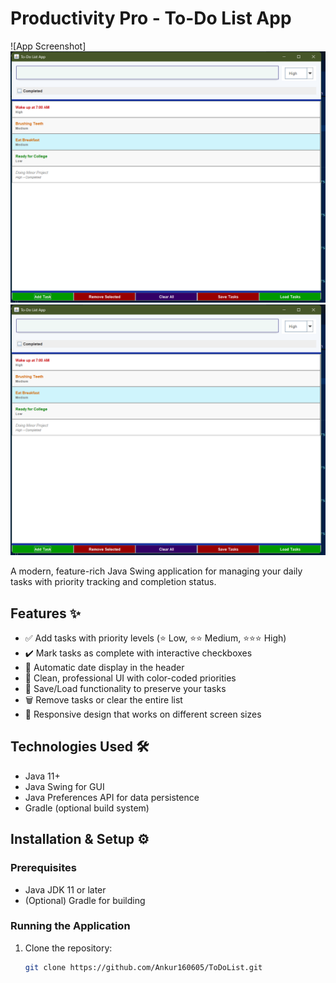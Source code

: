 # Productivity Pro - To-Do List App

![App Screenshot]
![App Interface](<Screenshot 2025-07-14 011148.png>)
![Work interface](<Screenshot 2025-07-14 011148-1.png>)

A modern, feature-rich Java Swing application for managing your daily tasks with priority tracking and completion status.

## Features ✨

- ✅ Add tasks with priority levels (⭐ Low, ⭐⭐ Medium, ⭐⭐⭐ High)
- ✔️ Mark tasks as complete with interactive checkboxes
- 📅 Automatic date display in the header
- 🎨 Clean, professional UI with color-coded priorities
- 💾 Save/Load functionality to preserve your tasks
- 🗑️ Remove tasks or clear the entire list
- 📱 Responsive design that works on different screen sizes

## Technologies Used 🛠️

- Java 11+
- Java Swing for GUI
- Java Preferences API for data persistence
- Gradle (optional build system)

## Installation & Setup ⚙️

### Prerequisites
- Java JDK 11 or later
- (Optional) Gradle for building

### Running the Application
1. Clone the repository:
   ```bash
   git clone https://github.com/Ankur160605/ToDoList.git